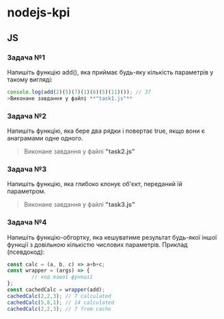 # nodejs-kpi

## JS

### Задача №1

Напишіть функцію add(), яка приймає будь-яку кількість параметрів у такому вигляді:
```javascript
console.log(add(2)(5)(7)(1)(6)(5)(11)()); // 37
>Виконане завдання у файлі **"task1.js"**
```

### Задача №2

Напишіть функцію, яка бере два рядки і повертає true, якщо вони є анаграмами одне одного.

>Виконане завдання у файлі **"task2.js"**

### Задача №3

Напишіть функцію, яка глибоко клонує об'єкт, переданий їй параметром.

>Виконане завдання у файлі **"task3.js"**

### Задача №4

Напишіть функцію-обгортку, яка кешуватиме результат будь-якої іншої функції з довільною кількістю числових параметрів. Приклад (псевдокод):
```javascript
const calc = (a, b, c) => a+b+c;
const wrapper = (args) => {
        // код вашої функції
};
const cachedCalc = wrapper(add);
cachedCalc(2,2,3); // 7 calculated
cachedCalc(5,8,1); // 14 calculated
cachedCalc(2,2,3); // 7 from cache
```